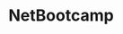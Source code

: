 # NetBootcamp        
        
    
      
            
      
         
          
      
   
   
  
  
  
 
 
